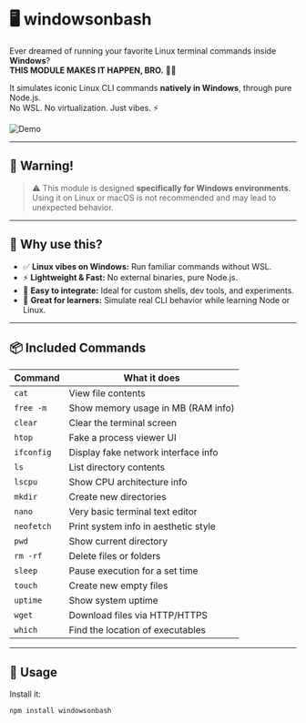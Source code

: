 # 🖥️ windowsonbash

Ever dreamed of running your favorite Linux terminal commands inside **Windows**?  
**THIS MODULE MAKES IT HAPPEN, BRO.** 🧠💥

It simulates iconic Linux CLI commands **natively in Windows**, through pure Node.js.  
No WSL. No virtualization. Just vibes. ⚡

![Demo](https://i.imgur.com/nsWlzn8.png)

---

## 🚨 Warning!

> ⚠️ This module is designed **specifically for Windows environments**.  
> Using it on Linux or macOS is not recommended and may lead to unexpected behavior.

---

## 🚀 Why use this?

- ✅ **Linux vibes on Windows:** Run familiar commands without WSL.
- ⚡ **Lightweight & Fast:** No external binaries, pure Node.js.
- 🔧 **Easy to integrate:** Ideal for custom shells, dev tools, and experiments.
- 🧠 **Great for learners:** Simulate real CLI behavior while learning Node or Linux.

---

## 📦 Included Commands

| Command     | What it does                             |
|-------------|------------------------------------------|
| `cat`       | View file contents                       |
| `free -m`   | Show memory usage in MB (RAM info)       |
| `clear`     | Clear the terminal screen                |
| `htop`      | Fake a process viewer UI                 |
| `ifconfig`  | Display fake network interface info      |
| `ls`        | List directory contents                  |
| `lscpu`     | Show CPU architecture info               |
| `mkdir`     | Create new directories                   |
| `nano`      | Very basic terminal text editor          |
| `neofetch`  | Print system info in aesthetic style     |
| `pwd`       | Show current directory                   |
| `rm -rf`    | Delete files or folders                  |
| `sleep`     | Pause execution for a set time           |
| `touch`     | Create new empty files                   |
| `uptime`    | Show system uptime                       |
| `wget`      | Download files via HTTP/HTTPS            |
| `which`     | Find the location of executables         |

---

## 🧠 Usage

Install it:

```bash
npm install windowsonbash
